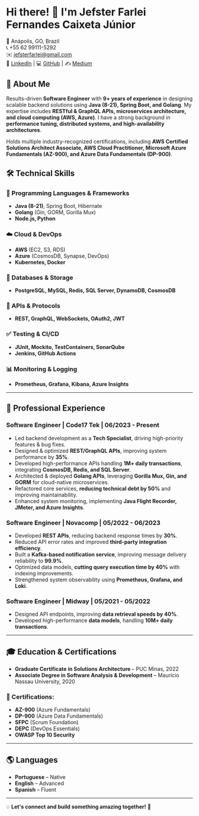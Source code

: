 # Hi there! 👋 I'm Jefster Farlei Fernandes Caixeta Júnior

📍 Anápolis, GO, Brazil  
📞 +55 62 99111-5292  
✉️ jefsterfarlei@gmail.com  
🔗 [LinkedIn](#) | 💻 [GitHub](#) | ✍️ [Medium](#)

## 🚀 About Me
Results-driven **Software Engineer** with **9+ years of experience** in designing scalable backend solutions using **Java (8-21), Spring Boot, and Golang**. My expertise includes **RESTful & GraphQL APIs, microservices architecture, and cloud computing (AWS, Azure)**. I have a strong background in **performance tuning, distributed systems, and high-availability architectures**.

Holds multiple industry-recognized certifications, including **AWS Certified Solutions Architect Associate, AWS Cloud Practitioner, Microsoft Azure Fundamentals (AZ-900), and Azure Data Fundamentals (DP-900)**.

## 🛠️ Technical Skills

### 🔹 Programming Languages & Frameworks
- **Java (8-21)**, Spring Boot, Hibernate
- **Golang** (Gin, GORM, Gorilla Mux)
- **Node.js, Python**

### ☁️ Cloud & DevOps
- **AWS** (EC2, S3, RDS)
- **Azure** (CosmosDB, Synapse, DevOps)
- **Kubernetes, Docker**

### 💾 Databases & Storage
- **PostgreSQL, MySQL, Redis, SQL Server, DynamoDB, CosmosDB**

### 🔗 APIs & Protocols
- **REST, GraphQL, WebSockets, OAuth2, JWT**

### ✅ Testing & CI/CD
- **JUnit, Mockito, TestContainers, SonarQube**
- **Jenkins, GitHub Actions**

### 📊 Monitoring & Logging
- **Prometheus, Grafana, Kibana, Azure Insights**

---

## 💼 Professional Experience

### **Software Engineer | Code17 Tek | 06/2023 - Present**
- Led backend development as a **Tech Specialist**, driving high-priority features & bug fixes.
- Designed & optimized **REST/GraphQL APIs**, improving system performance by **35%**.
- Developed high-performance APIs handling **1M+ daily transactions**, integrating **CosmosDB, Redis, and SQL Server**.
- Architected & deployed **Golang APIs**, leveraging **Gorilla Mux, Gin, and GORM** for cloud-native microservices.
- Refactored core services, **reducing technical debt by 50%** and improving maintainability.
- Enhanced system monitoring, implementing **Java Flight Recorder, JMeter, and Azure Insights**.

### **Software Engineer | Novacomp | 05/2022 - 06/2023**
- Developed **REST APIs**, reducing backend response times by **30%**.
- Reduced API error rates and improved **third-party integration efficiency**.
- Built a **Kafka-based notification service**, improving message delivery reliability to **99.9%**.
- Optimized data models, **cutting query execution time by 40%** with indexing improvements.
- Strengthened system observability using **Prometheus, Grafana, and Loki**.

### **Software Engineer | Midway | 05/2021 - 05/2022**
- Designed API endpoints, improving **data retrieval speeds by 40%**.
- Developed high-performance **data models**, handling **10M+ daily transactions**.

---

## 🎓 Education & Certifications
- **Graduate Certificate in Solutions Architecture** – PUC Minas, 2022
- **Associate Degree in Software Analysis & Development** – Maurício Nassau University, 2020

### 📜 Certifications:
- **AZ-900** (Azure Fundamentals)
- **DP-900** (Azure Data Fundamentals)
- **SFPC** (Scrum Foundation)
- **DEPC** (DevOps Essentials)
- **OWASP Top 10 Security**

---

## 🌎 Languages
- **Portuguese** – Native
- **English** – Advanced
- **Spanish** – Fluent

---

💡 **Let's connect and build something amazing together!** 🚀
